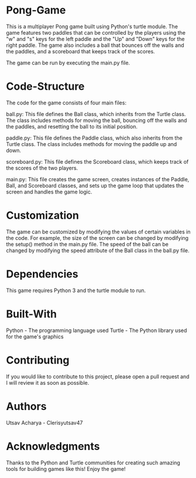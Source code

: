 # Pong-Game
This is a multiplayer Pong game built using Python's turtle module. The game features two paddles that can be controlled by the players using the "w" and "s" keys for the left paddle and the "Up" and "Down" keys for the right paddle. The game also includes a ball that bounces off the walls and the paddles, and a scoreboard that keeps track of the scores.

The game can be run by executing the main.py file.

# Code-Structure
The code for the game consists of four main files:

ball.py: This file defines the Ball class, which inherits from the Turtle class. The class includes methods for moving the ball, bouncing off the walls and the paddles, and resetting the ball to its initial position.

paddle.py: This file defines the Paddle class, which also inherits from the Turtle class. The class includes methods for moving the paddle up and down.

scoreboard.py: This file defines the Scoreboard class, which keeps track of the scores of the two players.

main.py: This file creates the game screen, creates instances of the Paddle, Ball, and Scoreboard classes, and sets up the game loop that updates the screen and handles the game logic.

# Customization
The game can be customized by modifying the values of certain variables in the code. For example, the size of the screen can be changed by modifying the setup() method in the main.py file. The speed of the ball can be changed by modifying the speed attribute of the Ball class in the ball.py file.

# Dependencies
This game requires Python 3 and the turtle module to run.

# Built-With
Python - The programming language used
Turtle - The Python library used for the game's graphics

# Contributing
If you would like to contribute to this project, please open a pull request and I will review it as soon as possible.

# Authors
Utsav Acharya - Clerisyutsav47

# Acknowledgments
Thanks to the Python and Turtle communities for creating such amazing tools for building games like this!
Enjoy the game!

